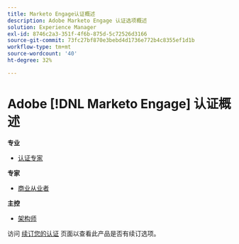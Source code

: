 ```yaml
---
title: Marketo Engage认证概述
description: Adobe Marketo Engage 认证选项概述
solution: Experience Manager
exl-id: 8746c2a3-351f-4f6b-875d-5c72526d3166
source-git-commit: 73fc27bf870e3bebd4d1736e772b4c8355ef1d1b
workflow-type: tm+mt
source-wordcount: '40'
ht-degree: 32%

---
```


# Adobe [!DNL Marketo Engage] 认证概述

**专业**

* [认证专家](/help/certifications/ame/ame-p.md) <!--AD0-E555-->

**专家**

* [商业从业者](/help/certifications/ame/ame-e-business.md) <!--AD0-E559-->

**主控**

* [架构师](/help/certifications/ame/ame-m-architect-23-08.md) <!--AD0-E560-->

访问 [续订您的认证](/help/certifications/renew.md) 页面以查看此产品是否有续订选项。
